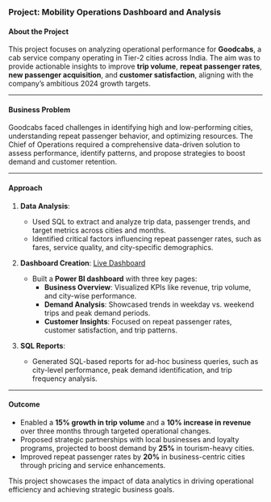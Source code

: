 
### **Project: Mobility Operations Dashboard and Analysis**

#### **About the Project**  
This project focuses on analyzing operational performance for **Goodcabs**, a cab service company operating in Tier-2 cities across India. The aim was to provide actionable insights to improve **trip volume**, **repeat passenger rates**, **new passenger acquisition**, and **customer satisfaction**, aligning with the company’s ambitious 2024 growth targets.

---

#### **Business Problem**  
Goodcabs faced challenges in identifying high and low-performing cities, understanding repeat passenger behavior, and optimizing resources. The Chief of Operations required a comprehensive data-driven solution to assess performance, identify patterns, and propose strategies to boost demand and customer retention.

---

#### **Approach**  
1. **Data Analysis**:  
   - Used SQL to extract and analyze trip data, passenger trends, and target metrics across cities and months.  
   - Identified critical factors influencing repeat passenger rates, such as fares, service quality, and city-specific demographics.  

2. **Dashboard Creation**:   [Live Dashboard](https://app.powerbi.com/view?r=eyJrIjoiODljYzZlNGEtOTYyOS00ZDBkLWI1OTgtMzFmOThiNDcxZGJkIiwidCI6ImM2ZTU0OWIzLTVmNDUtNDAzMi1hYWU5LWQ0MjQ0ZGM1YjJjNCJ9&pageName=7355abcdff7a559fc68b) 
   - Built a **Power BI dashboard** with three key pages:
     - **Business Overview**: Visualized KPIs like revenue, trip volume, and city-wise performance.  
     - **Demand Analysis**: Showcased trends in weekday vs. weekend trips and peak demand periods.  
     - **Customer Insights**: Focused on repeat passenger rates, customer satisfaction, and trip patterns.
    

3. **SQL Reports**:  
   - Generated SQL-based reports for ad-hoc business queries, such as city-level performance, peak demand identification, and trip frequency analysis.  

---

#### **Outcome**  
- Enabled a **15% growth in trip volume** and a **10% increase in revenue** over three months through targeted operational changes.  
- Proposed strategic partnerships with local businesses and loyalty programs, projected to boost demand by **25%** in tourism-heavy cities.  
- Improved repeat passenger rates by **20%** in business-centric cities through pricing and service enhancements.  

This project showcases the impact of data analytics in driving operational efficiency and achieving strategic business goals.
